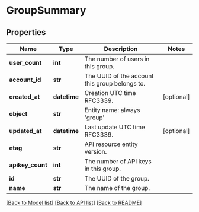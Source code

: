 # GroupSummary

## Properties
Name | Type | Description | Notes
------------ | ------------- | ------------- | -------------
**user_count** | **int** | The number of users in this group. | 
**account_id** | **str** | The UUID of the account this group belongs to. | 
**created_at** | **datetime** | Creation UTC time RFC3339. | [optional] 
**object** | **str** | Entity name: always &#39;group&#39; | 
**updated_at** | **datetime** | Last update UTC time RFC3339. | [optional] 
**etag** | **str** | API resource entity version. | 
**apikey_count** | **int** | The number of API keys in this group. | 
**id** | **str** | The UUID of the group. | 
**name** | **str** | The name of the group. | 

[[Back to Model list]](../README.md#documentation-for-models) [[Back to API list]](../README.md#documentation-for-api-endpoints) [[Back to README]](../README.md)


